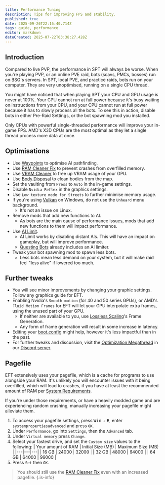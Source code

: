 ```yaml
---
title: Performance Tuning
description: Tips for improving FPS and stability.
published: true
date: 2025-09-26T22:16:40.714Z
tags: guide, performance
editor: markdown
dateCreated: 2025-07-22T03:38:27.428Z
---
```


## Introduction
Compared to live PVP, the performance in SPT will always be worse. When you're playing PVP, or an online PVE raid, bots (scavs, PMCs, bosses) run on BSG's servers. In SPT, local PVE, and practice raids, bots run on your computer. They are very unoptimised, running on a single CPU thread.

You might have noticed that when playing SPT your CPU and GPU usage is never at 100%. Your GPU cannot run at full power because it's busy waiting on instructions from your CPU, and your CPU cannot run at full power because it has to slowly process all the bots. To see this in action, disable bots in either Pre-Raid Settings, or the bot spawning mod you installed.

Only CPUs with powerful single-threaded performance will improve your in-game FPS. AMD's X3D CPUs are the most optimal as they let a single thread process more data at once.
## Optimisations
- Use [Waypoints](https://forge.sp-tarkov.com/mod/827/waypoints-expanded-navmesh) to optimise AI pathfinding.
- Use [RAM Cleaner Fix](https://forge.sp-tarkov.com/mod/1311/ram-cleaner-fix) to prevent crashes from overfilled memory.
- Use [VRAM Cleaner](https://forge.sp-tarkov.com/mod/2173/vram-cleaner) to free up VRAM usage of your GPU.
- Use [Body Disposal](https://forge.sp-tarkov.com/mod/1159/bdsm-body-disposal-service-maid) to clean bodies from the map.
- Set the vaulting from `Press` to `Auto` in the in-game settings.
- Disable `Nvidia Reflex` in the graphics settings.
- Use `Low texture mode for Streets` to further minimise memory usage.
- If you're using [Vulkan](https://en.wikipedia.org/wiki/Vulkan) on Windows, do not use the `Unheard` menu background.
  - It's not an issue on Linux.
- Remove mods that add new functions to AI.
  - As bots are the main cause of performance issues, mods that add new functions to them will impact performance.
- Use [AI Limit](https://forge.sp-tarkov.com/mod/1945/ai-limit).
  - AI Limit works by disabling distant AIs. This will have an impact on gameplay, but will improve performance.
  - [Questing Bots](https://forge.sp-tarkov.com/mod/1109/questing-bots) already includes an AI limiter.
- Tweak your bot spawning mod to spawn less bots.
  - Less bots mean less demand on your system, but it will make raid feel "less alive" if lowered too much.

## Further tweaks
- You will see minor improvements by changing your graphic settings. Follow any graphics guide for EFT.
- Enabling Nvidia's `Smooth motion` (for 40 and 50 series GPUs), or AMD's `Fluid Motion Frames` for EFT will let your GPU interpolate extra frames, using the unused part of your GPU.
  - If neither are available to you, use [Lossless Scaling](https://store.steampowered.com/app/993090/Lossless_Scaling)'s Frame Generation.
  - Any form of frame generation will result in some increase in latency.
- Editing your [boot.config](https://hub.sp-tarkov.com/doc/entry/80-fps-boost-boost-framerate-with-command-line-in-boot-config) might help, however it's less impactful than in the past.
- For further tweaks and discussion, visit the [Optimization Megathread](https://discord.com/channels/875684761291599922/1163777314862149683) in our [Discord server](http://discord.sp-tarkov.com/).

## Pagefile
EFT extensively uses your pagefile, which is a cache for programs to use alongside your RAM. It's unlikely you will encounter issues with it being overfilled, which will lead to crashes, if you have at least the recommended amount of RAM per [System Requirements](/system-requirements).

If you're under those requirements, or have a heavily modded game and are experiencing random crashing, manually increasing your pagefile might alleviate them.

1. To access your pagefile settings, press <kbd>Win</kbd> + <kbd>R</kbd>, enter `systempropertiesadvanced` and press `OK`. 
2. Under `Performance`, go into `Settings`, then the `Advanced` tab.
3. Under `Virtual memory` press `Change`.
4. Select your fastest drive, and set the `Custom size` values to the following:
| Your amount of RAM | Initial Size (MB) | Maximum Size (MB) |
|---|---|---|
| 16 GB | 24000 | 32000 |
| 32 GB | 48000 | 64000 |
| 64 GB | 64000 | 96000 |
5. Press `Set` then `OK`.

> You should still use the [RAM Cleaner Fix](<https://forge.sp-tarkov.com/mod/1311/ram-cleaner-fix>) even with an increased pagefile.
{.is-info}

